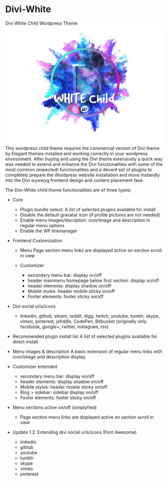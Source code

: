 
# Divi-White
Divi White Child Wordpress Theme
![enter image description here](https://raw.githubusercontent.com/webbouwer/Divi-White/master/preview.png)
This wordpress child theme requires the commercial version of Divi theme by Elegant themes installed and working correctly in your wordpress environment.
After buying and using the Divi theme extensively a quick way was needed to extend and enhance the Divi functionalities with some of the most common (expected) functionalities and a decent set of plugins to completely prepare the Wordpress website installation and move instandly into the Divi wysiwyg frontend design and content placement fase.


The Divi-White child theme functionalities are of three types;

  - Core
    - Plugin bundle select: A list of selected plugins available for install
    - Disable the default gravatar icon (if profile pictures are not needed)
    - Enable menu images/decription: icon/image and description in regular menu options
    - Enable the WP linkmanager
  - Frontend Customization
    - Menu
      Page section menu links are displayed active on section scroll in view

    - Customizer
      - secondary menu bar: display on/off
      - header mainmenu homepage below first section: display on/off
      - header elements: display shadow on/off
      - Mobile styles: header mobile sticky on/off
      - Footer elements: footer sticky on/off

   - Divi social urls/icons

     - linkedin, github, steam, reddit, digg, twitch, youtube, tumblr, skype, vimeo, pinterest, jsfiddle, CodePen, Bitbucket (originally only facebook, google+, twitter, instagram, rss)

 - Recommended plugin install list
   A list of selected plugins available for direct install.
 - Menu images & description
   A basic extension of regular menu links with icon/image and description display.
 - Customizer extended
   - secondary menu bar: display on/off
   - header elements: display shadow on/off
   - Mobile styles: header mobile sticky on/off
   - Blog > sidebar: sidebar display on/off
   - Footer elements: footer sticky on/off
 - Menu sections active on/off (simplyfied)
   - Page section menu links are displayed active on section scroll in view

 - Update 1.2: Extending divi social urls/icons (Font Awesome)
    - linkedin
    - github
    - youtube
    - tumblr
    - skype
    - vimeo
    - pinterest
